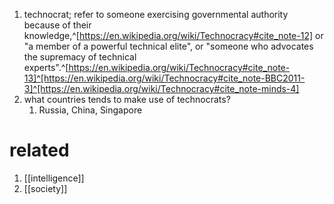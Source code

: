 1. technocrat; refer to someone exercising governmental authority because of their knowledge,^[https://en.wikipedia.org/wiki/Technocracy#cite_note-12] or "a member of a powerful technical elite", or "someone who advocates the supremacy of technical experts".^[https://en.wikipedia.org/wiki/Technocracy#cite_note-13]^[https://en.wikipedia.org/wiki/Technocracy#cite_note-BBC2011-3]^[https://en.wikipedia.org/wiki/Technocracy#cite_note-minds-4]
2. what countries tends to make use of technocrats?
	1. Russia, China, Singapore

# related
1. [[intelligence]]
2. [[society]]